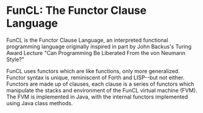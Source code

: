 # FunCL: The Functor Clause Language #

FunCL is the Functor Clause Language, an interpreted functional programming language originally inspired in part by John Backus's Turing Award Lecture "Can Programming Be Liberated From the von Neumann Style?"

FunCL uses functors which are like functions, only more generalized. Functor syntax is unique, reminiscent of Forth and LISP--but not either. Functors are made up of clauses, each clause is a series of functors which manipulate the stacks and environment of the FunCL virtual machine (FVM). The FVM is implemented in Java, with the internal functors implemented using Java class methods.